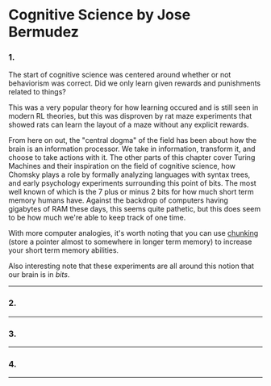 # Cognitive Science by Jose Bermudez

### 1.

The start of cognitive science was centered around whether or not behaviorism was correct. Did we only learn given rewards and punishments related to things?

This was a very popular theory for how learning occured and is still seen in modern RL theories, but this was disproven by rat maze experiments that showed rats can learn the layout of a maze without any explicit rewards.

From here on out, the "central dogma" of the field has been about how the brain is an information processor. We take in information, transform it, and choose to take actions with it. The other parts of this chapter cover Turing Machines and their inspiration on the field of cognitive science, how Chomsky plays a role by formally analyzing languages with syntax trees, and early psychology experiments surrounding this point of bits. The most well known of which is the 7 plus or minus 2 bits for how much short term memory humans have. Against the backdrop of computers having gigabytes of RAM these days, this seems quite pathetic, but this does seem to be how much we're able to keep track of one time. 

With more computer analogies, it's worth noting that you can use [chunking](https://en.wikipedia.org/wiki/Chunking_(psychology)) (store a pointer almost to somewhere in longer term memory) to increase your short term memory abilities.

Also interesting note that these experiments are all around this notion that our brain is in *bits*.

---

### 2.

---

### 3.

---

### 4.


----
